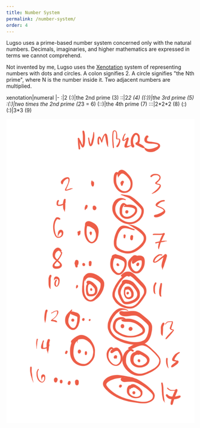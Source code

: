 ```yaml
---
title: Number System
permalink: /number-system/
order: 4
---
```


Lugso uses a prime-based number system concerned only with the natural numbers. Decimals, imaginaries, and higher mathematics are expressed in terms we cannot comprehend.

Not invented by me, Lugso uses the [Xenotation](http://hyperstition.abstractdynamics.org/archives/003538.html) system of representing numbers with dots and circles. A colon signifies 2. A circle signifies "the Nth prime", where N is the number inside it. Two adjacent numbers are multiplied.

xenotation|numeral
|-
:|2
(:)|the 2nd prime (3)
::|2*2 (4)
((:))|the 3rd prime (5)
:(:)|two times the 2nd prime (2*3 = 6)
(::)|the 4th prime (7)
:::|2\*2\*2 (8)
(:)(:)|3*3 (9)

![number system](assets/numbersystem.png)
